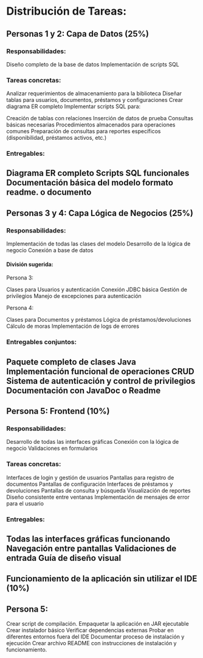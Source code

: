 # Distribución de Tareas: 

## Personas 1 y 2: Capa de Datos (25%)
### Responsabilidades:

Diseño completo de la base de datos
Implementación de scripts SQL

### Tareas concretas:

Analizar requerimientos de almacenamiento para la biblioteca
Diseñar tablas para usuarios, documentos, préstamos y configuraciones
Crear diagrama ER completo
Implementar scripts SQL para:

Creación de tablas con relaciones
Inserción de datos de prueba
Consultas básicas necesarias
Procedimientos almacenados para operaciones comunes
Preparación de consultas para reportes específicos (disponibilidad, préstamos activos, etc.)


### Entregables:

Diagrama ER completo
Scripts SQL funcionales
Documentación básica del modelo formato readme. o documento 
--------------------------------------------------------------------------------------------

## Personas 3 y 4: Capa Lógica de Negocios (25%)

### Responsabilidades:

Implementación de todas las clases del modelo
Desarrollo de la lógica de negocio
Conexión a base de datos

#### División sugerida:

Persona 3:

Clases para Usuarios y autenticación
Conexión JDBC básica
Gestión de privilegios
Manejo de excepciones para autenticación


Persona 4:

Clases para Documentos y préstamos
Lógica de préstamos/devoluciones
Cálculo de moras
Implementación de logs de errores


### Entregables conjuntos:

Paquete completo de clases Java
Implementación funcional de operaciones CRUD
Sistema de autenticación y control de privilegios
Documentación con JavaDoc o Readme 
-------------------------------------------------------------------------

## Persona 5: Frontend (10%)
### Responsabilidades:

Desarrollo de todas las interfaces gráficas
Conexión con la lógica de negocio
Validaciones en formularios

### Tareas concretas:

Interfaces de login y gestión de usuarios
Pantallas para registro de documentos
Pantallas de configuración
Interfaces de préstamos y devoluciones
Pantallas de consulta y búsqueda
Visualización de reportes
Diseño consistente entre ventanas
Implementación de mensajes de error para el usuario

### Entregables:

Todas las interfaces gráficas funcionando
Navegación entre pantallas
Validaciones de entrada
Guía de diseño visual
------------------------------------------------------------------------------
## Funcionamiento de la aplicación sin utilizar el IDE (10%)

## Persona 5:

Crear script de compilación. 
Empaquetar la aplicación en JAR ejecutable
Crear instalador básico
Verificar dependencias externas
Probar en diferentes entornos fuera del IDE
Documentar proceso de instalación y ejecución
Crear archivo README con instrucciones de instalación y funcionamiento. 
